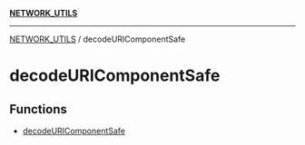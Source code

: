 [**NETWORK_UTILS**](../README.md)

***

[NETWORK_UTILS](../README.md) / decodeURIComponentSafe

# decodeURIComponentSafe

## Functions

- [decodeURIComponentSafe](functions/decodeURIComponentSafe.md)
